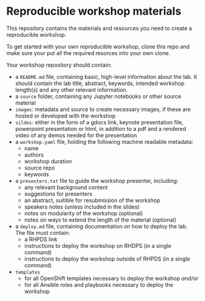 # Reproducible workshop materials

This repository contains the materials and resources you need to create a reproducible workshop.

To get started with your own reproducible workshop, clone this repo and make sure your put all the required resorces into your own clone.

Your workshop repository should contain:
* a `README.md` file, containing basic, high-level information about the lab. It should contain the lab title, abstract, keywords, intended workshop length(s) and any other relevant information. 
* a `source` folder, containing any Jupyter notebooks or other source material
* `images`: metadata and source to create necessary images, if these are hosted or developed with the workshop
* `sildes`: either in the form of a gdocs link, keynote presentation file, powerpoint presentation or html, in addition to a pdf and a rendered video of any demos needed for the presentation 
* a `workshop.yaml` file, holding the following machine readable metadata:
    - name
    - authors
    - workshop duration
    - source repo
    - keywords
* a `presenters.txt` file to guide the workshop presenter, including:
    - any relevant background content 
    - suggestions for presenters
    - an abstract, suitible for resubmission of the workshop
    - speakers notes (unless included in the slides)
    - notes on modularity of the workshop (optional)
    - notes on ways to extend the length of the material (optional)
* a `deploy.md` file, containing documentation on how to deploy the lab. The file must contain:
    - a RHPDS link
    - instructions to deploy the workshop on RHDPS (in a single command)
    - instructions to deploy the workshop outside of RHPDS (in a single command)
* `templates` 
    - for all OpenShift templates necessary to deploy the workshop _and/or_
    - for all Ansible roles and playbooks necessary to deploy the workshop